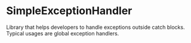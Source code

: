 # SimpleExceptionHandler
Library that helps developers to handle exceptions outside catch blocks. Typical usages are global exception handlers.
